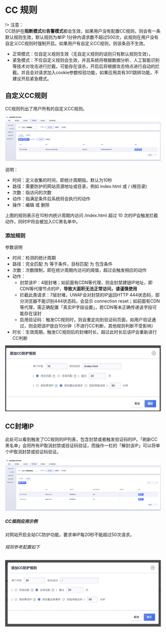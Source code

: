 # CC 规则

!> 注意：  
CC防护在**阻断模式**和**告警模式**都会生效，如果用户没有配置CC规则，则会有一条默认规则生效，默认规则为单IP 1分钟内请求数不超过500次，此规则在用户没有自定义CC规则时强制开启。如果用户有自定义CC规则，则该条目不生效。

* 正常模式：仅自定义规则生效（无自定义规则的话则只有默认规则生效）。
* 紧急模式：不仅自定义规则会生效，并且系统将根据数据分析、人工智能识别等技术对攻击进行拦截，可能存在误杀，开启后将根据攻击特点进行自动的拦截。并且会对请求加入cookie参数校验功能，如果应用具有301跳转功能，不建议开启紧急模式。


## 自定义CC规则

CC规则列出了用户所有的自定义CC规则。

![cc-rule-img-1](/images/cc-rule-img-1.png)

说明：
 - 时间：定义收集的时间，即统计周期指，默认为10秒
 - 路径：需要防护的网站资源地址或目录，例如 index.html 或 / (根目录)
 - 次数：指访问的次数
 - 动作：指满足条件后系统将会执行的动作
 - 操作：编辑 或 删除

上图的规则表示在10秒内统计周期内访问 /index.html 超过 10 次的IP会触发拦截动作，同时IP将会被加入CC黑名单中。


### 添加规则

参数说明
 - 时间：检测的统计周期
 - 路径：完全匹配 为 等于条件，目标匹配 为 包含条件
 - 次数：次数限制，即在统计周期内访问的阈值，超过会触发相应的动作
 - 动作：
   - 封禁该IP：4层封堵；如前面有CDN等代理，则会封禁建链IP地址，即CDN等代理节点的IP，**导致大面积无法正常访问，请谨慎使用**
   - 拦截此类请求：7层封堵，UWAF会对封禁的IP返回HTTP 444状态码，部分浏览器不能识别444状态码，会显示 connection reset；如前面有CDN等代理，需正确配置「真实IP字段设置」，若CDN等未正确传递该字段可能存在误封
   - 启用验证码：触发CC规则时，则会重定向到验证码页面，如用户验证通过，则会把该IP放白10分钟（不进行CC判断，其他规则判断不受影响）
 - 时长：生效周期，触发CC规则后的封堵时长，超过此时长后该IP会重新进行CC判断

![](/images/15971391299486.jpg)

## CC封堵IP

此处可以看到触发了CC规则的IP列表，包含封禁或者触发验证码的IP。「刷新CC黑名单」会将所有IP取消封禁或验证码验证，而操作一栏的「解封该IP」可以将单个IP取消封禁或验证码验证。

![cc-rule-img-2](/images/cc-rule-img-2.png)

##### CC规则应用示例

对网站开启全站CC防护功能，要求单IP每20秒不能超过50次请求。

###### 规则参考配置如下
![](/images/15971393155084.jpg)


